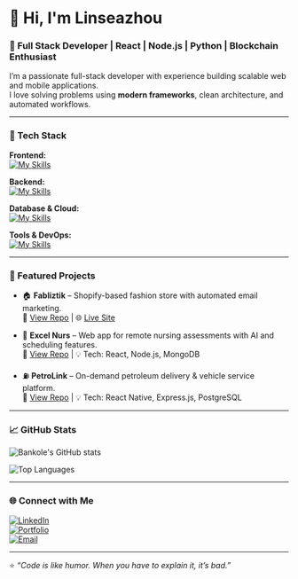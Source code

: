 # 👋 Hi, I'm Linseazhou
### 🚀 Full Stack Developer | React | Node.js | Python | Blockchain Enthusiast  

I’m a passionate full-stack developer with experience building scalable web and mobile applications.  
I love solving problems using **modern frameworks**, clean architecture, and automated workflows.

---

### 🧠 Tech Stack  

**Frontend:**  
[![My Skills](https://skillicons.dev/icons?i=react,nextjs,vue,html,css,tailwind,bootstrap,js,ts)](https://skillicons.dev)

**Backend:**  
[![My Skills](https://skillicons.dev/icons?i=nodejs,express,python,django,flask,php,laravel)](https://skillicons.dev)

**Database & Cloud:**  
[![My Skills](https://skillicons.dev/icons?i=mysql,postgresql,mongodb,firebase,aws,vercel,heroku)](https://skillicons.dev)

**Tools & DevOps:**  
[![My Skills](https://skillicons.dev/icons?i=git,github,docker,postman,linux,bash)](https://skillicons.dev)

---

### 📂 Featured Projects  

- 🏠 **Fabliztik** – Shopify-based fashion store with automated email marketing.  
  🔗 [View Repo](https://github.com/Linseazhou) | 🌐 [Live Site](https://fabliztik.com)

- 💊 **Excel Nurs** – Web app for remote nursing assessments with AI and scheduling features.  
  🔗 [View Repo](#) | 💡 Tech: React, Node.js, MongoDB

- ⛽ **PetroLink** – On-demand petroleum delivery & vehicle service platform.  
  🔗 [View Repo](#) | 💡 Tech: React Native, Express.js, PostgreSQL

---

### 📈 GitHub Stats  

![Bankole's GitHub stats](https://github-readme-stats.vercel.app/api?username=Linseazhou&show_icons=true&theme=radical)

![Top Languages](https://github-readme-stats.vercel.app/api/top-langs/?username=Linseazhou&layout=compact&theme=radical)

---

### 🌐 Connect with Me  

[![LinkedIn](https://img.shields.io/badge/LinkedIn-blue?logo=linkedin&logoColor=white)](#)  
[![Portfolio](https://img.shields.io/badge/Portfolio-000?logo=vercel&logoColor=white)](#)  
[![Email](https://img.shields.io/badge/Email-support@fabliztik.com-red)](mailto:#)

---
⭐ *“Code is like humor. When you have to explain it, it’s bad.”*
